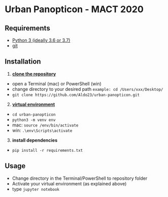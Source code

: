 # Urban Panopticon - MACT 2020

## Requirements
- [Python 3 (ideally 3.6 or 3.7)](https://www.python.org/downloads/)
- [git](https://www.atlassian.com/git/tutorials/install-git)


## Installation
1. **[clone the repository](https://help.github.com/en/github/creating-cloning-and-archiving-repositories/cloning-a-repository)**
  - open a Terminal (mac) or PowerShell (win)
  - change directory to your desired path `example: cd /Users/xxx/Desktop/`
  - `git clone https://github.com/Aldo23/urban-panopticon.git`
2. **[virtual environment](https://docs.python.org/3/tutorial/venv.html)**
  - `cd urban-panopticon`
  - `python3 -m venv env`
  -  mac: `source /env/bin/activate`
  -  win: `.\env\Scripts\activate`
3. **install dependencies**
  - `pip install -r requirements.txt`

## Usage
- Change directory in the Terminal/PowerShell to repository folder
- Activate your virtual environment (as explained above)
- type `jupyter notebook`
